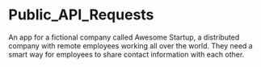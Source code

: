 # Public_API_Requests
 An app for a fictional company called Awesome Startup, a distributed company with remote employees working all over the world. They need a smart way for employees to share contact information with each other.
